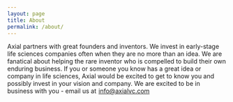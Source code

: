 ```yaml
---
layout: page
title: About
permalink: /about/
---
```


Axial partners with great founders and inventors. We invest in early-stage life sciences companies often when they are no more than an idea. We are fanatical about helping the rare inventor who is compelled to build their own enduring business. If you or someone you know has a great idea or company in life sciences, Axial would be excited to get to know you and possibly invest in your vision and company. We are excited to be in business with you - email us at  [info@axialvc.com](mailto:info@axialvc.com)
